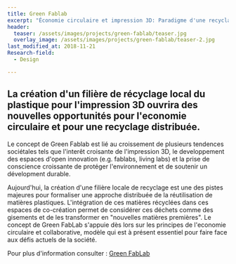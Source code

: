 ```yaml
---
title: Green Fablab
excerpt: "Économie circulaire et impression 3D: Paradigme d'une recyclage local et distribué"
header:
  teaser: /assets/images/projects/green-fablab/teaser.jpg
  overlay_image: /assets/images/projects/green-fablab/teaser-2.jpg  
last_modified_at: 2018-11-21
Research-field:
  - Design

---
```


## La création d'un filière de récyclage local du plastique pour l'impression 3D ouvrira des nouvelles opportunités pour l'economie circulaire et pour une recyclage distribuée.

Le concept de Green Fablab est lié au croissement de plusieurs tendences sociétales tels que l'interêt croisante de l'impression 3D, le developpement des espaces d'open innovation (e.g. fablabs, living labs) et la prise de conscience croissante de protéger l'environnement et de soutenir un dévelopment durable.

Aujourd'hui, la création d'une filière locale de recyclage est une des pistes majeures pour formaliser une approche distribuée de la réutilisation de matières plastiques. L'intégration de ces matières récyclées dans ces espaces de co-création permet de considérer ces déchets comme des gisements et de les transformer en "nouvelles matières premières".
Le concept de Green FabLab s'appuie dès lors sur les principes de l'economie circulaire et collaborative, modèle qui est à présent essentiel pour faire face aux défis actuels de la société.

Pour plus d'information consulter : [Green FabLab](http://lf2l.fr/fr/projects/green-fablab/)
